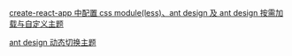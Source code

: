 
[create-react-app 中配置 css module(less)、ant design 及 ant design 按需加载与自定义主题](https://github.com/GreenHandLittleWhite/blog/issues/1)

[ant design 动态切换主题](https://github.com/GreenHandLittleWhite/blog/issues/2)
